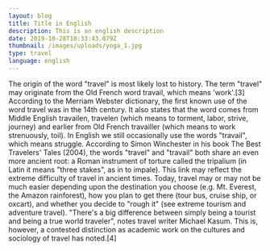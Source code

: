 ```yaml
---
layout: blog
title: Title in English
description: This is an english description
date: 2019-10-28T10:33:43.079Z
thumbnail: /images/uploads/yoga_1.jpg
type: travel
language: english
---
```

The origin of the word "travel" is most likely lost to history. The term "travel" may originate from the Old French word travail, which means 'work'.\[3] According to the Merriam Webster dictionary, the first known use of the word travel was in the 14th century. It also states that the word comes from Middle English travailen, travelen (which means to torment, labor, strive, journey) and earlier from Old French travailler (which means to work strenuously, toil). In English we still occasionally use the words "travail", which means struggle. According to Simon Winchester in his book The Best Travelers' Tales (2004), the words "travel" and "travail" both share an even more ancient root: a Roman instrument of torture called the tripalium (in Latin it means "three stakes", as in to impale). This link may reflect the extreme difficulty of travel in ancient times. Today, travel may or may not be much easier depending upon the destination you choose (e.g. Mt. Everest, the Amazon rainforest), how you plan to get there (tour bus, cruise ship, or oxcart), and whether you decide to "rough it" (see extreme tourism and adventure travel). "There's a big difference between simply being a tourist and being a true world traveler", notes travel writer Michael Kasum. This is, however, a contested distinction as academic work on the cultures and sociology of travel has noted.\[4]
